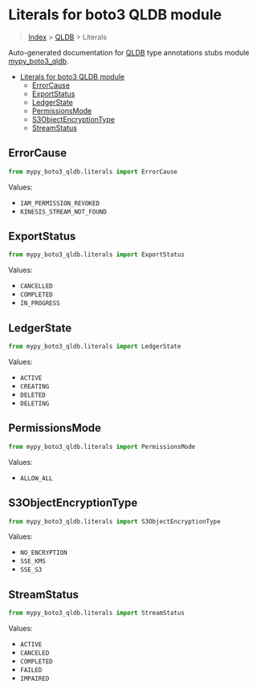 # Literals for boto3 QLDB module

> [Index](../index.md) > [QLDB](./index.md) > Literals

Auto-generated documentation for [QLDB](https://boto3.amazonaws.com/v1/documentation/api/latest/reference/services/qldb.html#QLDB)
type annotations stubs module [mypy_boto3_qldb](https://pypi.org/project/mypy-boto3-qldb/).

- [Literals for boto3 QLDB module](#literals-for-boto3-qldb-module)
  - [ErrorCause](#errorcause)
  - [ExportStatus](#exportstatus)
  - [LedgerState](#ledgerstate)
  - [PermissionsMode](#permissionsmode)
  - [S3ObjectEncryptionType](#s3objectencryptiontype)
  - [StreamStatus](#streamstatus)

## ErrorCause

```python
from mypy_boto3_qldb.literals import ErrorCause
```

Values:

- `IAM_PERMISSION_REVOKED`
- `KINESIS_STREAM_NOT_FOUND`

## ExportStatus

```python
from mypy_boto3_qldb.literals import ExportStatus
```

Values:

- `CANCELLED`
- `COMPLETED`
- `IN_PROGRESS`

## LedgerState

```python
from mypy_boto3_qldb.literals import LedgerState
```

Values:

- `ACTIVE`
- `CREATING`
- `DELETED`
- `DELETING`

## PermissionsMode

```python
from mypy_boto3_qldb.literals import PermissionsMode
```

Values:

- `ALLOW_ALL`

## S3ObjectEncryptionType

```python
from mypy_boto3_qldb.literals import S3ObjectEncryptionType
```

Values:

- `NO_ENCRYPTION`
- `SSE_KMS`
- `SSE_S3`

## StreamStatus

```python
from mypy_boto3_qldb.literals import StreamStatus
```

Values:

- `ACTIVE`
- `CANCELED`
- `COMPLETED`
- `FAILED`
- `IMPAIRED`
